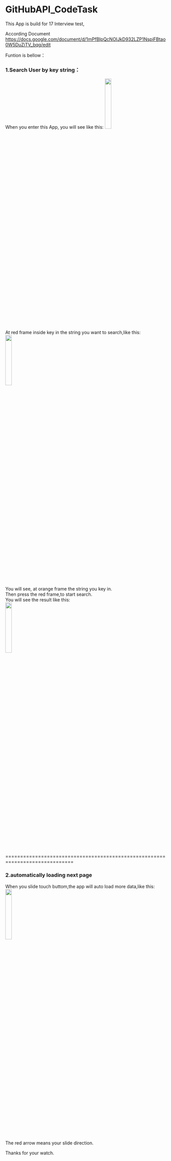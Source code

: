 # GitHubAPI_CodeTask
This App is build for 17 Interview test,

According Document https://docs.google.com/document/d/1mPfBIpQcNOIJkD932LZP1NspiFBtao0W5DuZiTV_bqg/edit

Funtion is bellow：


<h3>1.Search User by key string：</h3>
When you enter this App, you will see like this:
<image width = "20%" src = "https://github.com/HsiangxMinxHsieh/GitHubAPI_CodeTask/blob/master/readmePic/pic-07-09_13-03-28.png"/><BR>
At red frame inside key in the string you want to search,like this:<BR>
<image width = "20%" src = "https://github.com/HsiangxMinxHsieh/GitHubAPI_CodeTask/blob/master/readmePic/pic-07-09_13-07-42.png"/><BR>
You will see, at orange frame the string you key in.<BR>
Then press the red frame,to start search.<BR>
You will see the result like this:<BR>
<image width = "20%" src = "https://github.com/HsiangxMinxHsieh/GitHubAPI_CodeTask/blob/master/readmePic/pic-07-09_13-22-49.png"/><BR>
=============================================================================<BR>
<h3>2.automatically loading next page<BR></h3>
When you slide touch buttom,the app will auto load more data,like this:<BR>
<image width = "20%" src = "https://github.com/HsiangxMinxHsieh/GitHubAPI_CodeTask/blob/master/readmePic/pic-07-09_13-08-36.png"/><BR>
The red arrow means your slide direction.<BR>

Thanks for your watch.

